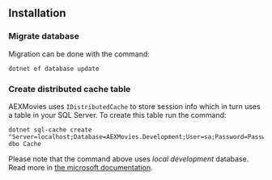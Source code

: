 ## Installation

### Migrate database

Migration can be done with the command:
```
dotnet ef database update
```

### Create distributed cache table

AEXMovies uses `IDistributedCache` to store session info which in turn uses 
a table in your SQL Server. To create this table run the command:
```
dotnet sql-cache create "Server=localhost;Database=AEXMovies.Development;User=sa;Password=Password$" dbo Cache 
```
Please note that the command above uses *local development* database. Read more in [the microsoft documentation](https://docs.microsoft.com/en-us/aspnet/core/performance/caching/distributed?view=aspnetcore-6.0#distributed-sql-server-cache).